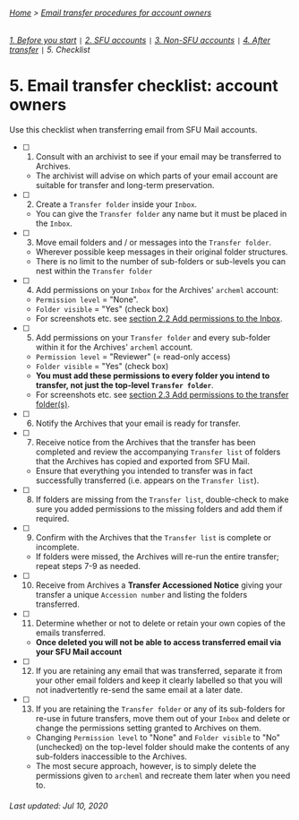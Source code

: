 ###### [Home](../../README.md) > [Email transfer procedures for account owners](./account-owners.md)
###### [1. Before you start](./s1-before-you-start.md) `|` [2. SFU accounts](./s2-sfu-accounts.md) `|` [3. Non-SFU accounts](./s3-non-sfu-accounts.md) `|` [4. After transfer](./s4-after-transfer.md) `|` 5. Checklist

# 5. Email transfer checklist: account owners

Use this checklist when transferring email from SFU Mail accounts.

- [ ] 1. Consult with an archivist to see if your email may be transferred to Archives.
  - The archivist will advise on which parts of your email account are suitable for transfer and long-term preservation.

- [ ] 2. Create a `Transfer folder` inside your `Inbox`.
  - You can give the `Transfer folder` any name but it must be placed in the `Inbox`.

- [ ] 3. Move email folders and / or messages into the `Transfer folder`.
  - Wherever possible keep messages in their original folder structures.
  - There is no limit to the number of sub-folders or sub-levels you can nest within the `Transfer folder`

- [ ] 4. Add permissions on your `Inbox` for the Archives' `archeml` account:
  - `Permission level` = "None".
  - `Folder visible` = "Yes" (check box)
  - For screenshots etc. see [section 2.2 Add permissions to the Inbox](./s2-sfu-accounts.md#22-add-permissions-to-the-inbox).

- [ ] 5. Add permissions on your `Transfer folder` and every sub-folder within it for the Archives' `archeml` account.
  - `Permission level` = "Reviewer" (= read-only access)
  - `Folder visible` = "Yes" (check box)
  - **You must add these permissions to every folder you intend to transfer, not just the top-level `Transfer folder`**.
  - For screenshots etc. see [section 2.3 Add permissions to the transfer folder(s)](./s2-sfu-accounts.md#22-add-permissions-to-the-transfer-folders).

- [ ] 6. Notify the Archives that your email is ready for transfer.

- [ ] 7. Receive notice from the Archives that the transfer has been completed and review the accompanying `Transfer list` of folders that the Archives has copied and exported from SFU Mail.
  - Ensure that everything you intended to transfer was in fact successfully transferred (i.e. appears on the `Transfer list`).

- [ ] 8. If folders are missing from the `Transfer list`, double-check to make sure you added permissions to the missing folders and add them if required.

- [ ] 9. Confirm with the Archives that the `Transfer list` is complete or incomplete.
  - If folders were missed, the Archives will re-run the entire transfer; repeat steps 7-9 as needed.

- [ ] 10. Receive from Archives a **Transfer Accessioned Notice** giving your transfer a unique `Accession number` and listing the folders transferred.

- [ ] 11. Determine whether or not to delete or retain your own copies of the emails transferred.
  - **Once deleted you will not be able to access transferred email via your SFU Mail account**

- [ ] 12. If you are retaining any email that was transferred, separate it from your other email folders and keep it clearly labelled so that you will not inadvertently re-send the same email at a later date.

- [ ] 13. If you are retaining the `Transfer folder` or any of its sub-folders for re-use in future transfers, move them out of your `Inbox` and delete or change the permissions setting granted to Archives on them.
  - Changing `Permission level` to "None" and `Folder visible` to "No" (unchecked) on the top-level folder should make the contents of any sub-folders inaccessible to the Archives.
  - The most secure approach, however, is to simply delete the permissions given to `archeml` and recreate them later when you need to.

###### Last updated: Jul 10, 2020
